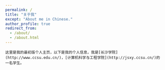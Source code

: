 ```yaml
---
permalink: /
title: "关于我"
except: "About me in Chinese."
author_profile: true
redirect_from: 
  - /about/
  - /about.html
---
```


    这里是我的最初版个人主页，以下是我的个人信息，我是[长沙学院](http://www.ccsu.edu.cn/)，[计算机科学与工程学院](http://jsxy.ccsu.cn/)的一名学生。